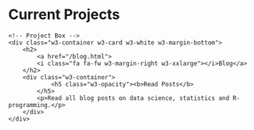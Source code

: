 <!-- Second Grid -->
<div class="w3-row-padding w3-light-grey w3-padding-64 w3-container">
  <div class="w3-content">

<h1 id="Current Projects" class="w3-padding-16">Current Projects</h1>

	<!-- Project Box -->
	<div class="w3-container w3-card w3-white w3-margin-bottom">
		<h2>
			<a href="/blog.html">
			<i class="fa fa-fw w3-margin-right w3-xxlarge"></i>Blog</a>
		</h2>
		<div class="w3-container">
          		<h5 class="w3-opacity"><b>Read Posts</b>
			</h5>
			<p>Read all blog posts on data science, statistics and R-programming.</p>
  		</div>
	</div>

  </div>
</div>

